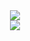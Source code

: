 <div align="center">
    <img src="https://readme-typing-svg.herokuapp.com/?font=Righteous&size=60&center=true&vCenter=true&width=800&height=90&duration=4000&lines=Hello+Everyone!+👋;+I'm+Tobii2k4!" />
</div>

<div align = "center>
    <img src="https://user-images.githubusercontent.com/74038190/212748842-9fcbad5b-6173-4175-8a61-521f3dbb7514.gif">
</div>


<div align="center">
    <img src= "https://leetcard.jacoblin.cool/Kaminh?theme=dark&font=Galada&ext=activity">
</div>
